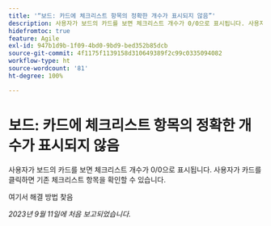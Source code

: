 ```yaml
---
title: '“보드: 카드에 체크리스트 항목의 정확한 개수가 표시되지 않음”'
description: 사용자가 보드의 카드를 보면 체크리스트 개수가 0/0으로 표시됩니다. 사용자가 카드를 클릭하면 기존 체크리스트 항목을 확인할 수 있습니다.
hidefromtoc: true
feature: Agile
exl-id: 947b1d9b-1f09-4bd0-9bd9-bed352b85dcb
source-git-commit: 4f1175f1139158d310649389f2c99c0335094082
workflow-type: ht
source-wordcount: '81'
ht-degree: 100%

---
```


# 보드: 카드에 체크리스트 항목의 정확한 개수가 표시되지 않음

사용자가 보드의 카드를 보면 체크리스트 개수가 0/0으로 표시됩니다. 사용자가 카드를 클릭하면 기존 체크리스트 항목을 확인할 수 있습니다.

여기서 해결 방법 찾음

_2023년 9월 11일에 처음 보고되었습니다._
